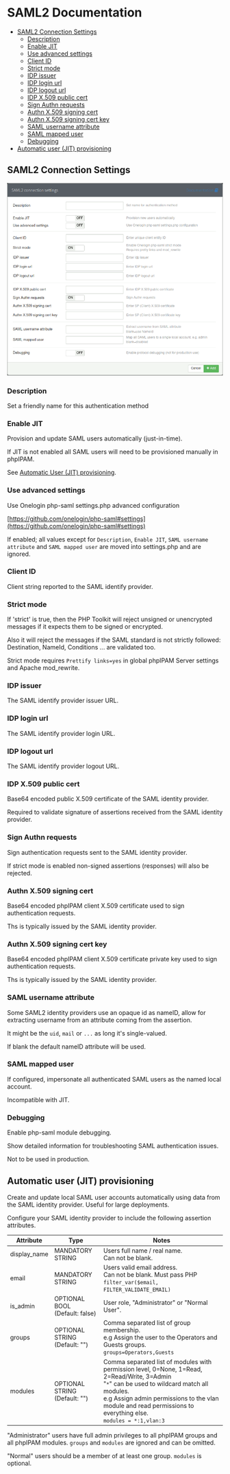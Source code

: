 # SAML2 Documentation

* [SAML2 Connection Settings](#saml2-connection-settings)
  * [Description](#description)
  * [Enable JIT](#enable-jit)
  * [Use advanced settings](#use-advanced-settings)
  * [Client ID](#client-id)
  * [Strict mode](#strict-mode)
  * [IDP issuer](#idp-issuer)
  * [IDP login url](#idp-login-url)
  * [IDP logout url](#idp-logout-url)
  * [IDP X.509 public cert](#idp-x509-public-cert)
  * [Sign Authn requests](#sign-authn-requests)
  * [Authn X.509 signing cert](#authn-x509-signing-cert)
  * [Authn X.509 signing cert key](#authn-x509-signing-cert-key)
  * [SAML username attribute](#saml-username-attribute)
  * [SAML mapped user](#saml-mapped-user)
  * [Debugging](#debugging)
* [Automatic user (JIT) provisioning](#automatic-user-jit-provisioning)

## SAML2 Connection Settings

![SAML2 connection settings](/doc/img/saml2_connection_settings.png "SAML2 connection settings")

### Description

Set a friendly name for this authentication method

### Enable JIT

Provision and update SAML users automatically (just-in-time).

If JIT is not enabled all SAML users will need to be provisioned manually in phpIPAM.

See [Automatic User (JIT) provisioning](#automatic-user-jit-provisioning).

### Use advanced settings

Use Onelogin php-saml settings.php advanced configuration

[https://github.com/onelogin/php-saml#settings](https://github.com/onelogin/php-saml#settings)

If enabled; all values except for `Description`, `Enable JIT`, `SAML username attribute` and `SAML mapped user` are moved into settings.php and are ignored.

### Client ID

Client string reported to the SAML identify provider.

### Strict mode

If 'strict' is true, then the PHP Toolkit will reject unsigned or unencrypted messages if it expects them to be signed or encrypted.

Also it will reject the messages if the SAML standard is not strictly followed: Destination, NameId, Conditions ... are validated too.

Strict mode requires `Prettify links=yes` in global phpIPAM Server settings and Apache mod_rewrite.

### IDP issuer

The SAML identify provider issuer URL.

### IDP login url

The SAML identify provider login URL.

### IDP logout url

The SAML identify provider logout URL.

### IDP X.509 public cert

Base64 encoded public X.509 certificate of the SAML identity provider.

Required to validate signature of assertions received from the SAML identity provider.

### Sign Authn requests

Sign authentication requests sent to the SAML identity provider.

If strict mode is enabled non-signed assertions (responses) will also be rejected.

### Authn X.509 signing cert

Base64 encoded phpIPAM client X.509 certificate used to sign authentication requests.

Ths is typically issued by the SAML identity provider.

### Authn X.509 signing cert key

Base64 encoded phpIPAM client X.509 certificate private key used to sign authentication requests.

Ths is typically issued by the SAML identity provider.

### SAML username attribute

Some SAML2 identity providers use an opaque id as nameID, allow for extracting username from an attribute coming from the assertion.

It might be the `uid`, `mail` or `...` as long it's single-valued.

If blank the default nameID attribute will be used.

### SAML mapped user

If configured, impersonate all authenticated SAML users as the named local account.

Incompatible with JIT.

### Debugging

Enable php-saml module debugging.

Show detailed information for troubleshooting SAML authentication issues.

Not to be used in production.

## Automatic user (JIT) provisioning

Create and update local SAML user accounts automatically using data from the SAML identity provider. Useful for large deployments.

Configure your SAML identity provider to include the following assertion attributes.

Attribute    | Type                                 | Notes
-------------|--------------------------------------|-------------------------------------------------------------------------------------------------------------------------------------------------------------------------------------------------------------------------------------------------------------------------
display_name | MANDATORY STRING                     | Users full name / real name.<br>Can not be blank.
email        | MANDATORY STRING                     | Users valid email address.<br>Can not be blank. Must pass PHP `filter_var($email, FILTER_VALIDATE_EMAIL)`
is_admin     | OPTIONAL BOOL<br>   (Default: false) | User role, "Administrator" or "Normal User".
groups       | OPTIONAL STRING<br> (Default: "")    | Comma separated list of group membership.<br>e.g Assign the user to the Operators and Guests groups.<br>`groups=Operators,Guests`
modules      | OPTIONAL STRING<br> (Default: "")    | Comma separated list of modules with permission level, 0=None, 1=Read, 2=Read/Write, 3=Admin<br> "`*`" can be used to wildcard match all modules.<br> e.g Assign admin permissions to the vlan module and read permissions to everything else.<br>`modules = *:1,vlan:3`

"Administrator" users have full admin privileges to all phpIPAM groups and all phpIPAM modules. `groups` and `modules` are ignored and can be omitted.

"Normal" users should be a member of at least one group. `modules` is optional.
